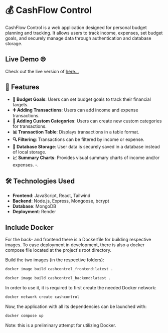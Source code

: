 # 💰 CashFlow Control

CashFlow Control is a web application designed for personal budget planning and tracking. It allows users to track income, expenses, set budget goals, and securely manage data through authentication and database storage.

## Live Demo 🌐

Check out the live version of [here...](https://cashflow-control-xxx4.onrender.com/)

## 🌟 Features

- **🎯 Budget Goals**: Users can set budget goals to track their financial targets.
- **➕ Adding Transactions**: Users can add income and expense transactions.
- **📂 Adding Custom Categories**: Users can create new custom categories for transactions.
- **📊 Transaction Table**: Displays transactions in a table format.
- **🔍 Filtering**: Transactions can be filtered by income or expense.
- **💾 Database Storage**: User data is securely saved in a database instead of local storage.
- **📈 Summary Charts**: Provides visual summary charts of income and/or expenses.
-.

## 🛠️ Technologies Used

- **Frontend**: JavaScript, React, Tailwind
- **Backend**: Node.js, Express, Mongoose, bcrypt
- **Database**: MongoDB
- **Deployment**: Render 

## Include Docker

For the back- and frontend there is a Dockerfile for building respective images. To ease deployment in development, there is also a docker compose file located at the project's root directory.

Build the two images (in the respective folders):

```bash
docker image build cashcontrol_frontend:latest .

docker image build cashcontrol_backend:latest .
```

In order to use it, it is required to first create the needed Docker network:

```bash
docker network create cashcontrol
```

Now, the application with all its dependencies can be launched with:

```bash
docker compose up
```

Note: this is a preliminary attempt for utilizing Docker.

